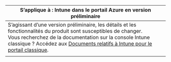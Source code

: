 |S’applique à : Intune dans le portail Azure en version préliminaire |
|--|
|S’agissant d’une version préliminaire, les détails et les fonctionnalités du produit sont susceptibles de changer.<br>Vous recherchez de la documentation sur la console Intune classique ? Accédez aux [Documents relatifs à Intune pour le portail classique](https://docs.microsoft.com/intune/).|
| |


<!--HONumber=Feb17_HO1-->


